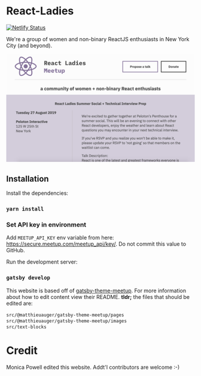 # React-Ladies
[![Netlify Status](https://api.netlify.com/api/v1/badges/c7e53b39-86fe-469c-900a-1d54536726d2/deploy-status)](https://app.netlify.com/sites/reactladies/deploys)

We're a group of women and non-binary ReactJS enthusiasts in New York City (and beyond).

![Screenshot of React Ladies Site](react-ladies-site.png)

## Installation

Install the dependencies:

### `yarn install`

### Set API key in environment

   Add `MEETUP_API_KEY` env variable from here: https://secure.meetup.com/meetup_api/key/. Do not commit this value to GitHub.

Run the development server:

### `gatsby develop`

This website is based off of [gatsby-theme-meetup](https://github.com/matthieuauger/gatsby-theme-meetup). For more information about how to edit content view their README. **tldr;** the files that should be edited are:

```src/@matthieuauger/gatsby-theme-meetup/components
src/@matthieuauger/gatsby-theme-meetup/pages
src/@matthieuauger/gatsby-theme-meetup/images
src/text-blocks
```


# Credit

Monica Powell edited this website. Addt'l contributors are welcome :-)
